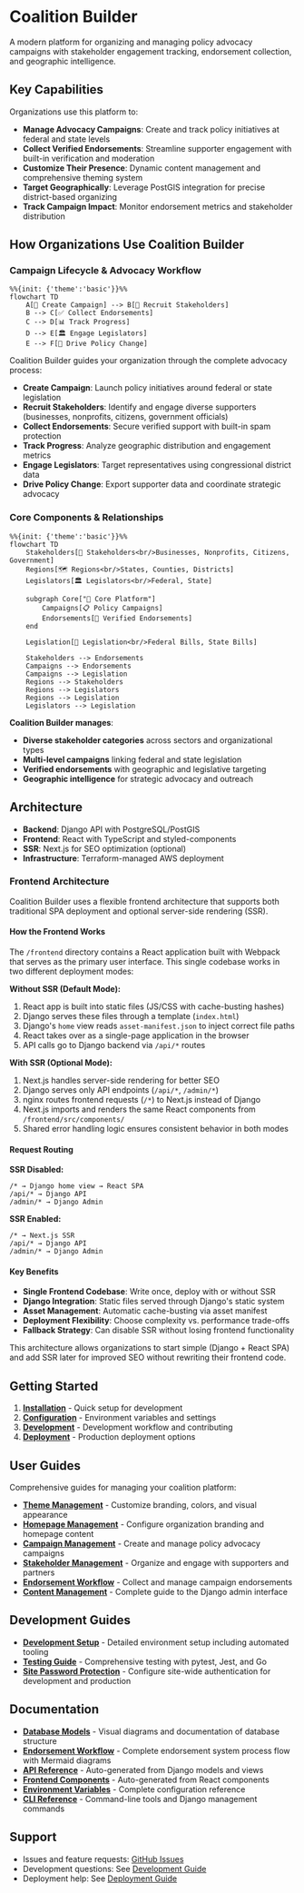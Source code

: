 # Coalition Builder

A modern platform for organizing and managing policy advocacy campaigns with stakeholder engagement tracking, endorsement collection, and geographic intelligence.

## Key Capabilities

Organizations use this platform to:

- **Manage Advocacy Campaigns**: Create and track policy initiatives at federal and state levels
- **Collect Verified Endorsements**: Streamline supporter engagement with built-in verification and moderation
- **Customize Their Presence**: Dynamic content management and comprehensive theming system
- **Target Geographically**: Leverage PostGIS integration for precise district-based organizing
- **Track Campaign Impact**: Monitor endorsement metrics and stakeholder distribution

## How Organizations Use Coalition Builder

### Campaign Lifecycle & Advocacy Workflow

```mermaid
%%{init: {'theme':'basic'}}%%
flowchart TD
    A[🎯 Create Campaign] --> B[👥 Recruit Stakeholders]
    B --> C[✅ Collect Endorsements]
    C --> D[📊 Track Progress]
    D --> E[🏛️ Engage Legislators]
    E --> F[📢 Drive Policy Change]
```

Coalition Builder guides your organization through the complete advocacy process:

- **Create Campaign**: Launch policy initiatives around federal or state legislation
- **Recruit Stakeholders**: Identify and engage diverse supporters (businesses, nonprofits, citizens, government officials)
- **Collect Endorsements**: Secure verified support with built-in spam protection
- **Track Progress**: Analyze geographic distribution and engagement metrics
- **Engage Legislators**: Target representatives using congressional district data
- **Drive Policy Change**: Export supporter data and coordinate strategic advocacy

### Core Components & Relationships

```mermaid
%%{init: {'theme':'basic'}}%%
flowchart TD
    Stakeholders[👥 Stakeholders<br/>Businesses, Nonprofits, Citizens, Government]
    Regions[🗺️ Regions<br/>States, Counties, Districts]
    Legislators[🏛️ Legislators<br/>Federal, State]

    subgraph Core["🎯 Core Platform"]
        Campaigns[📋 Policy Campaigns]
        Endorsements[📝 Verified Endorsements]
    end

    Legislation[📜 Legislation<br/>Federal Bills, State Bills]

    Stakeholders --> Endorsements
    Campaigns --> Endorsements
    Campaigns --> Legislation
    Regions --> Stakeholders
    Regions --> Legislators
    Regions --> Legislation
    Legislators --> Legislation
```

**Coalition Builder manages**:

- **Diverse stakeholder categories** across sectors and organizational types
- **Multi-level campaigns** linking federal and state legislation
- **Verified endorsements** with geographic and legislative targeting
- **Geographic intelligence** for strategic advocacy and outreach

## Architecture

- **Backend**: Django API with PostgreSQL/PostGIS
- **Frontend**: React with TypeScript and styled-components
- **SSR**: Next.js for SEO optimization (optional)
- **Infrastructure**: Terraform-managed AWS deployment

### Frontend Architecture

Coalition Builder uses a flexible frontend architecture that supports both traditional SPA deployment and optional server-side rendering (SSR).

#### How the Frontend Works

The `/frontend` directory contains a React application built with Webpack that serves as the primary user interface. This single codebase works in two different deployment modes:

**Without SSR (Default Mode):**

1. React app is built into static files (JS/CSS with cache-busting hashes)
2. Django serves these files through a template (`index.html`)
3. Django's `home` view reads `asset-manifest.json` to inject correct file paths
4. React takes over as a single-page application in the browser
5. API calls go to Django backend via `/api/*` routes

**With SSR (Optional Mode):**

1. Next.js handles server-side rendering for better SEO
2. Django serves only API endpoints (`/api/*`, `/admin/*`)
3. nginx routes frontend requests (`/*`) to Next.js instead of Django
4. Next.js imports and renders the same React components from `/frontend/src/components/`
5. Shared error handling logic ensures consistent behavior in both modes

#### Request Routing

**SSR Disabled:**

```
/* → Django home view → React SPA
/api/* → Django API
/admin/* → Django Admin
```

**SSR Enabled:**

```
/* → Next.js SSR
/api/* → Django API
/admin/* → Django Admin
```

#### Key Benefits

- **Single Frontend Codebase**: Write once, deploy with or without SSR
- **Django Integration**: Static files served through Django's static system
- **Asset Management**: Automatic cache-busting via asset manifest
- **Deployment Flexibility**: Choose complexity vs. performance trade-offs
- **Fallback Strategy**: Can disable SSR without losing frontend functionality

This architecture allows organizations to start simple (Django + React SPA) and add SSR later for improved SEO without rewriting their frontend code.

## Getting Started

1. **[Installation](installation.md)** - Quick setup for development
2. **[Configuration](configuration.md)** - Environment variables and settings
3. **[Development](development.md)** - Development workflow and contributing
4. **[Deployment](deployment.md)** - Production deployment options

## User Guides

Comprehensive guides for managing your coalition platform:

- **[Theme Management](user-guides/theme-management.md)** - Customize branding, colors, and visual appearance
- **[Homepage Management](user-guides/homepage-management.md)** - Configure organization branding and homepage content
- **[Campaign Management](user-guides/campaign-management.md)** - Create and manage policy advocacy campaigns
- **[Stakeholder Management](user-guides/stakeholder-management.md)** - Organize and engage with supporters and partners
- **[Endorsement Workflow](user-guides/endorsement-workflow.md)** - Collect and manage campaign endorsements
- **[Content Management](user-guides/content-management.md)** - Complete guide to the Django admin interface

## Development Guides

- **[Development Setup](development/setup.md)** - Detailed environment setup including automated tooling
- **[Testing Guide](development/testing.md)** - Comprehensive testing with pytest, Jest, and Go
- **[Site Password Protection](development/automated-protection.md)** - Configure site-wide authentication for development and production

## Documentation

- **[Database Models](architecture/models.md)** - Visual diagrams and documentation of database structure
- **[Endorsement Workflow](architecture/endorsement-workflow.md)** - Complete endorsement system process flow with Mermaid diagrams
- **[API Reference](api/)** - Auto-generated from Django models and views
- **[Frontend Components](frontend-api/)** - Auto-generated from React components
- **[Environment Variables](reference/environment.md)** - Complete configuration reference
- **[CLI Reference](reference/cli.md)** - Command-line tools and Django management commands

## Support

- Issues and feature requests: [GitHub Issues](https://github.com/lhadjchikh/coalition-builder/issues)
- Development questions: See [Development Guide](development.md)
- Deployment help: See [Deployment Guide](deployment.md)
